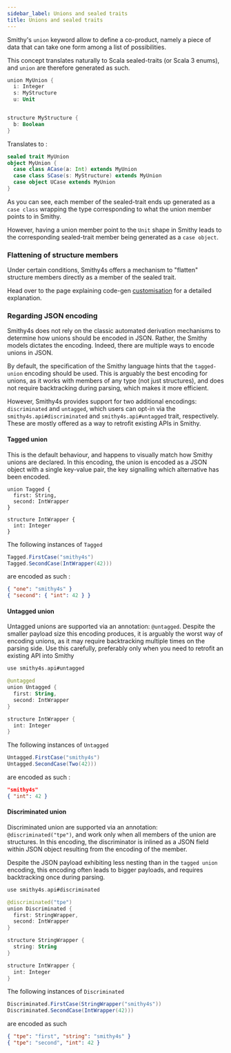 ```yaml
---
sidebar_label: Unions and sealed traits
title: Unions and sealed traits
---
```


Smithy's `union` keyword allow to define a co-product, namely a piece of data that can take one form among a list of possibilities.

This concept translates naturally to Scala sealed-traits (or Scala 3 enums), and `union` are therefore generated as such.

```kotlin
union MyUnion {
  i: Integer
  s: MyStructure
  u: Unit


structure MyStructure {
  b: Boolean
}
```

Translates to :

```scala
sealed trait MyUnion
object MyUnion {
  case class ACase(a: Int) extends MyUnion
  case class SCase(s: MyStructure) extends MyUnion
  case object UCase extends MyUnion
}
```

As you can see, each member of the sealed-trait ends up generated as a `case class` wrapping the type corresponding to what the union member points to in Smithy.

However, having a union member point to the `Unit` shape in Smithy leads to the corresponding sealed-trait member being generated as a `case object`.

### Flattening of structure members

Under certain conditions, Smithy4s offers a mechanism to "flatten" structure members directly as a member of the sealed trait.

Head over to the page explaining code-gen [customisation](01-customisation.md) for a detailed explanation.

### Regarding JSON encoding

Smithy4s does not rely on the classic automated derivation mechanisms to determine how unions should be encoded in JSON. Rather, the Smithy models dictates the encoding. Indeed, there are multiple ways to encode unions in JSON.

By default, the specification of the Smithy language hints that the `tagged-union` encoding should be used. This is arguably the best encoding for unions, as it works with members of any type (not just structures), and does not require backtracking during parsing, which makes it more efficient.

However, Smithy4s provides support for two additional encodings: `discriminated` and `untagged`, which users can opt-in via the `smithy4s.api#discriminated` and `smithy4s.api#untagged` trait, respectively. These are mostly offered as a way to retrofit existing APIs in Smithy.


#### Tagged union

This is the default behaviour, and happens to visually match how Smithy unions are declared. In this encoding, the union is encoded as a JSON object with a single key-value pair, the key signalling which alternative has been encoded.

```
union Tagged {
  first: String,
  second: IntWrapper
}

structure IntWrapper {
  int: Integer
}
```

The following instances of `Tagged`

```scala
Tagged.FirstCase("smithy4s")
Tagged.SecondCase(IntWrapper(42)))
```

are encoded as such :

```json
{ "one": "smithy4s" }
{ "second": { "int": 42 } }
```

#### Untagged union

Untagged unions are supported via an annotation: `@untagged`. Despite the smaller payload size this encoding produces, it is arguably the worst way of encoding unions, as it may require backtracking multiple times on the parsing side. Use this carefully, preferably only when you need to retrofit an existing API into Smithy

```kotlin
use smithy4s.api#untagged

@untagged
union Untagged {
  first: String,
  second: IntWrapper
}

structure IntWrapper {
  int: Integer
}
```

The following instances of `Untagged`

```scala
Untagged.FirstCase("smithy4s")
Untagged.SecondCase(Two(42)))
```

are encoded as such :

```json
"smithy4s"
{ "int": 42 }
```

#### Discriminated union

Discriminated union are supported via an annotation: `@discriminated("tpe")`, and work only when all members of the union are structures.
In this encoding, the discriminator is inlined as a JSON field within JSON object resulting from the encoding of the member.

Despite the JSON payload exhibiting less nesting than in the `tagged union` encoding, this encoding often leads to bigger payloads, and requires backtracking once during parsing.

```kotlin
use smithy4s.api#discriminated

@discriminated("tpe")
union Discriminated {
  first: StringWrapper,
  second: IntWrapper
}

structure StringWrapper {
  string: String
}

structure IntWrapper {
  int: Integer
}
```

The following instances of `Discriminated`

```scala
Discriminated.FirstCase(StringWrapper("smithy4s"))
Discriminated.SecondCase(IntWrapper(42)))
```

are  encoded as such

```json
{ "tpe": "first", "string": "smithy4s" }
{ "tpe": "second", "int": 42 }
```
